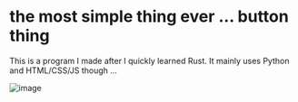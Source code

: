 # the most simple thing ever ... button thing
This is a program I made after I quickly learned Rust. It mainly uses Python and HTML/CSS/JS though ...

![image](https://imgur.com/a/iNMBr5a)
